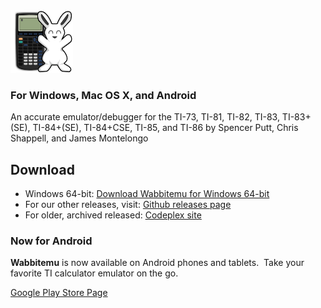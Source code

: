 <img src="logo.png" width="100" height="100">

### For Windows, Mac OS X, and Android


An accurate emulator/debugger for the TI-73, TI-81, TI-82, TI-83, TI-83+(SE), TI-84+(SE), TI-84+CSE, TI-85, and TI-86 by Spencer Putt, Chris Shappell, and James Montelongo

## Download
* Windows 64-bit: [Download Wabbitemu for Windows 64-bit](https://github.com/sputt/wabbitemu/releases/download/v1.9.5.21/Wabbitemu.exe)
* For our other releases, visit: [Github releases page](https://github.com/sputt/wabbitemu/releases)
* For older, archived released: [Codeplex site](http://wabbit.codeplex.com)


### Now for Android
**Wabbitemu** is now available on Android phones and tablets.  Take your favorite TI calculator emulator on the go.


[Google Play Store Page](https://play.google.com/store/apps/details?id=com.Revsoft.Wabbitemu)
